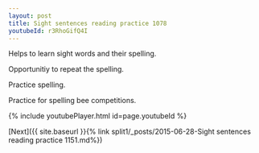 ```yaml
---
layout: post
title: Sight sentences reading practice 1078
youtubeId: r3RhoGifQ4I
---
```

 
 
Helps to learn sight words and their spelling.

Opportunitiy to repeat the spelling. 

Practice spelling. 
 
Practice for spelling bee competitions. 
 
{% include youtubePlayer.html id=page.youtubeId %}
 
 

[Next]({{ site.baseurl }}{% link  split1/_posts/2015-06-28-Sight sentences reading practice 1151.md%})
 
